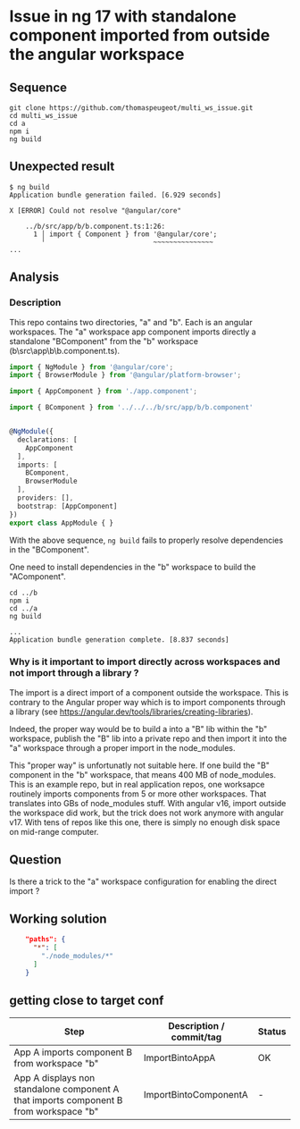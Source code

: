 
# Issue in ng 17 with standalone component imported from outside the angular workspace

## Sequence

```
git clone https://github.com/thomaspeugeot/multi_ws_issue.git
cd multi_ws_issue
cd a
npm i
ng build
```

## Unexpected result

```
$ ng build
Application bundle generation failed. [6.929 seconds]

X [ERROR] Could not resolve "@angular/core"

    ../b/src/app/b/b.component.ts:1:26:
      1 │ import { Component } from '@angular/core';
        ╵                           ~~~~~~~~~~~~~~~
...

```

## Analysis

### Description

This repo contains two directories, "a" and "b". Each is an angular workspaces. The "a" workspace app component imports directly a standalone "BComponent" from the "b" workspace (b\src\app\b\b.component.ts).

```ts
import { NgModule } from '@angular/core';
import { BrowserModule } from '@angular/platform-browser';

import { AppComponent } from './app.component';

import { BComponent } from '../../../b/src/app/b/b.component'


@NgModule({
  declarations: [
    AppComponent
  ],
  imports: [
    BComponent,
    BrowserModule
  ],
  providers: [],
  bootstrap: [AppComponent]
})
export class AppModule { }
```

With the above sequence, `ng build` fails to properly resolve dependencies in the "BComponent".

One need to install dependencies in the "b" workspace to build the "AComponent".

```
cd ../b
npm i
cd ../a
ng build

...
Application bundle generation complete. [8.837 seconds]
```

### Why is it important to import directly across workspaces and not import through a library ?

The import is a direct import of a component outside the workspace. This is contrary to the Angular proper way which is to import components through a library (see https://angular.dev/tools/libraries/creating-libraries).

Indeed, the proper way would be to build a into a "B" lib within the "b" workspace, publish the "B" lib into a private repo and then import it into the "a" workspace through a proper import in the node_modules.

This "proper way" is unfortunatly not suitable here. If one build the "B" component in the "b" workspace, that means 400 MB of node_modules. This is an example repo, but in real application repos, one worksapce routinely imports components from 5 or more other workspaces. That translates into GBs of node_modules stuff. With angular v16, import outside the workspace did work, but the trick does not work anymore with angular v17. With tens of repos like this one, there is simply no enough disk space on mid-range computer.

## Question

Is there a trick to the "a" workspace configuration for enabling the direct import ?

## Working solution

```json
    "paths": {
      "*": [
        "./node_modules/*"
      ]
    }
```

## getting close to target conf

| Step                                                                                  | Description / commit/tag | Status |
| ------------------------------------------------------------------------------------- | ------------------------ | ------ |
| App A imports component B from workspace "b"                                          | ImportBintoAppA          | OK     |
| App A displays non standalone component A that imports component B from workspace "b" | ImportBintoComponentA    | -      |